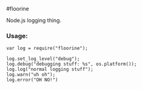 #floorine

Node.js logging thing.

### Usage:

    var log = require("floorine");

    log.set_log_level("debug");
    log.debug("debugging stuff: %s", os.platform());
    log.log("normal logging stuff");
    log.warn("uh oh");
    log.error("OH NO!")
